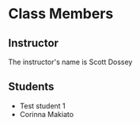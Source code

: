 # Class Members

## Instructor

The instructor's name is Scott Dossey

## Students

* Test student 1
* Corinna Makiato
